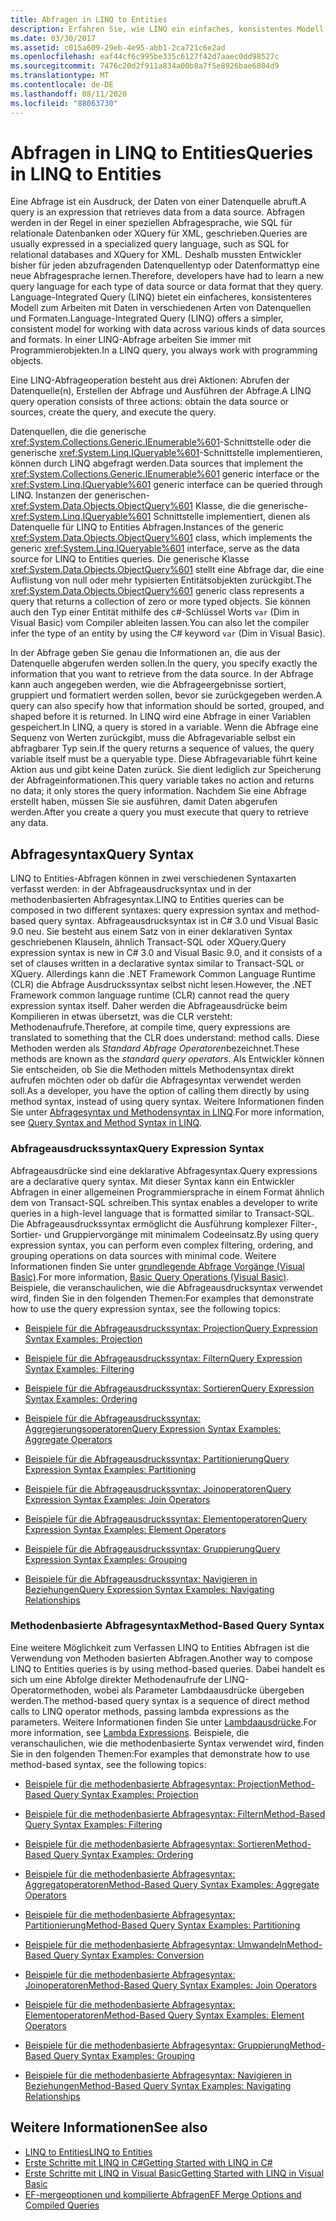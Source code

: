 ```yaml
---
title: Abfragen in LINQ to Entities
description: Erfahren Sie, wie LINQ ein einfaches, konsistentes Modell zum Arbeiten mit Daten über verschiedene Arten von Datenquellen und Formaten mithilfe von Programmier Objekten bietet.
ms.date: 03/30/2017
ms.assetid: c015a609-29eb-4e95-abb1-2ca721c6e2ad
ms.openlocfilehash: eaf44cf6c995be335c6127f42d7aaec0dd98527c
ms.sourcegitcommit: 7476c20d2f911a834a00b8a7f5e8926bae6804d9
ms.translationtype: MT
ms.contentlocale: de-DE
ms.lasthandoff: 08/11/2020
ms.locfileid: "88063730"
---
```

# <a name="queries-in-linq-to-entities"></a><span data-ttu-id="b9ace-103">Abfragen in LINQ to Entities</span><span class="sxs-lookup"><span data-stu-id="b9ace-103">Queries in LINQ to Entities</span></span>
<span data-ttu-id="b9ace-104">Eine Abfrage ist ein Ausdruck, der Daten von einer Datenquelle abruft.</span><span class="sxs-lookup"><span data-stu-id="b9ace-104">A query is an expression that retrieves data from a data source.</span></span> <span data-ttu-id="b9ace-105">Abfragen werden in der Regel in einer speziellen Abfragesprache, wie SQL für relationale Datenbanken oder XQuery für XML, geschrieben.</span><span class="sxs-lookup"><span data-stu-id="b9ace-105">Queries are usually expressed in a specialized query language, such as SQL for relational databases and XQuery for XML.</span></span> <span data-ttu-id="b9ace-106">Deshalb mussten Entwickler bisher für jeden abzufragenden Datenquellentyp oder Datenformattyp eine neue Abfragesprache lernen.</span><span class="sxs-lookup"><span data-stu-id="b9ace-106">Therefore, developers have had to learn a new query language for each type of data source or data format that they query.</span></span> <span data-ttu-id="b9ace-107">Language-Integrated Query (LINQ) bietet ein einfacheres, konsistenteres Modell zum Arbeiten mit Daten in verschiedenen Arten von Datenquellen und Formaten.</span><span class="sxs-lookup"><span data-stu-id="b9ace-107">Language-Integrated Query (LINQ) offers a simpler, consistent model for working with data across various kinds of data sources and formats.</span></span> <span data-ttu-id="b9ace-108">In einer LINQ-Abfrage arbeiten Sie immer mit Programmierobjekten.</span><span class="sxs-lookup"><span data-stu-id="b9ace-108">In a LINQ query, you always work with programming objects.</span></span>  
  
 <span data-ttu-id="b9ace-109">Eine LINQ-Abfrageoperation besteht aus drei Aktionen: Abrufen der Datenquelle(n), Erstellen der Abfrage und Ausführen der Abfrage.</span><span class="sxs-lookup"><span data-stu-id="b9ace-109">A LINQ query operation consists of three actions: obtain the data source or sources, create the query, and execute the query.</span></span>  
  
 <span data-ttu-id="b9ace-110">Datenquellen, die die generische <xref:System.Collections.Generic.IEnumerable%601>-Schnittstelle oder die generische <xref:System.Linq.IQueryable%601>-Schnittstelle implementieren, können durch LINQ abgefragt werden.</span><span class="sxs-lookup"><span data-stu-id="b9ace-110">Data sources that implement the <xref:System.Collections.Generic.IEnumerable%601> generic interface or the <xref:System.Linq.IQueryable%601> generic interface can be queried through LINQ.</span></span> <span data-ttu-id="b9ace-111">Instanzen der generischen- <xref:System.Data.Objects.ObjectQuery%601> Klasse, die die generische- <xref:System.Linq.IQueryable%601> Schnittstelle implementiert, dienen als Datenquelle für LINQ to Entities Abfragen.</span><span class="sxs-lookup"><span data-stu-id="b9ace-111">Instances of the generic <xref:System.Data.Objects.ObjectQuery%601> class, which implements the generic <xref:System.Linq.IQueryable%601> interface, serve as the data source for LINQ to Entities queries.</span></span> <span data-ttu-id="b9ace-112">Die generische Klasse <xref:System.Data.Objects.ObjectQuery%601> stellt eine Abfrage dar, die eine Auflistung von null oder mehr typisierten Entitätsobjekten zurückgibt.</span><span class="sxs-lookup"><span data-stu-id="b9ace-112">The <xref:System.Data.Objects.ObjectQuery%601> generic class represents a query that returns a collection of zero or more typed objects.</span></span> <span data-ttu-id="b9ace-113">Sie können auch den Typ einer Entität mithilfe des c#-Schlüssel Worts `var` (Dim in Visual Basic) vom Compiler ableiten lassen.</span><span class="sxs-lookup"><span data-stu-id="b9ace-113">You can also let the compiler infer the type of an entity by using the C# keyword `var` (Dim in Visual Basic).</span></span>  
  
 <span data-ttu-id="b9ace-114">In der Abfrage geben Sie genau die Informationen an, die aus der Datenquelle abgerufen werden sollen.</span><span class="sxs-lookup"><span data-stu-id="b9ace-114">In the query, you specify exactly the information that you want to retrieve from the data source.</span></span> <span data-ttu-id="b9ace-115">In der Abfrage kann auch angegeben werden, wie die Abfrageergebnisse sortiert, gruppiert und formatiert werden sollen, bevor sie zurückgegeben werden.</span><span class="sxs-lookup"><span data-stu-id="b9ace-115">A query can also specify how that information should be sorted, grouped, and shaped before it is returned.</span></span> <span data-ttu-id="b9ace-116">In LINQ wird eine Abfrage in einer Variablen gespeichert.</span><span class="sxs-lookup"><span data-stu-id="b9ace-116">In LINQ, a query is stored in a variable.</span></span> <span data-ttu-id="b9ace-117">Wenn die Abfrage eine Sequenz von Werten zurückgibt, muss die Abfragevariable selbst ein abfragbarer Typ sein.</span><span class="sxs-lookup"><span data-stu-id="b9ace-117">If the query returns a sequence of values, the query variable itself must be a queryable type.</span></span> <span data-ttu-id="b9ace-118">Diese Abfragevariable führt keine Aktion aus und gibt keine Daten zurück. Sie dient lediglich zur Speicherung der Abfrageinformationen.</span><span class="sxs-lookup"><span data-stu-id="b9ace-118">This query variable takes no action and returns no data; it only stores the query information.</span></span> <span data-ttu-id="b9ace-119">Nachdem Sie eine Abfrage erstellt haben, müssen Sie sie ausführen, damit Daten abgerufen werden.</span><span class="sxs-lookup"><span data-stu-id="b9ace-119">After you create a query you must execute that query to retrieve any data.</span></span>  
  
## <a name="query-syntax"></a><span data-ttu-id="b9ace-120">Abfragesyntax</span><span class="sxs-lookup"><span data-stu-id="b9ace-120">Query Syntax</span></span>  
 <span data-ttu-id="b9ace-121">LINQ to Entities-Abfragen können in zwei verschiedenen Syntaxarten verfasst werden: in der Abfrageausdrucksyntax und in der methodenbasierten Abfragesyntax.</span><span class="sxs-lookup"><span data-stu-id="b9ace-121">LINQ to Entities queries can be composed in two different syntaxes: query expression syntax and method-based query syntax.</span></span> <span data-ttu-id="b9ace-122">Abfrageausdrucksyntax ist in C# 3.0 und Visual Basic 9.0 neu. Sie besteht aus einem Satz von in einer deklarativen Syntax geschriebenen Klauseln, ähnlich Transact-SQL oder XQuery.</span><span class="sxs-lookup"><span data-stu-id="b9ace-122">Query expression syntax is new in C# 3.0 and Visual Basic 9.0, and it consists of a set of clauses written in a declarative syntax similar to Transact-SQL or XQuery.</span></span> <span data-ttu-id="b9ace-123">Allerdings kann die .NET Framework Common Language Runtime (CLR) die Abfrage Ausdruckssyntax selbst nicht lesen.</span><span class="sxs-lookup"><span data-stu-id="b9ace-123">However, the .NET Framework common language runtime (CLR) cannot read the query expression syntax itself.</span></span> <span data-ttu-id="b9ace-124">Daher werden die Abfrageausdrücke beim Kompilieren in etwas übersetzt, was die CLR versteht: Methodenaufrufe.</span><span class="sxs-lookup"><span data-stu-id="b9ace-124">Therefore, at compile time, query expressions are translated to something that the CLR does understand: method calls.</span></span> <span data-ttu-id="b9ace-125">Diese Methoden werden als *Standard Abfrage Operatoren*bezeichnet.</span><span class="sxs-lookup"><span data-stu-id="b9ace-125">These methods are known as the *standard query operators*.</span></span> <span data-ttu-id="b9ace-126">Als Entwickler können Sie entscheiden, ob Sie die Methoden mittels Methodensyntax direkt aufrufen möchten oder ob dafür die Abfragesyntax verwendet werden soll.</span><span class="sxs-lookup"><span data-stu-id="b9ace-126">As a developer, you have the option of calling them directly by using method syntax, instead of using query syntax.</span></span> <span data-ttu-id="b9ace-127">Weitere Informationen finden Sie unter [Abfragesyntax und Methodensyntax in LINQ](../../../../../csharp/programming-guide/concepts/linq/query-syntax-and-method-syntax-in-linq.md).</span><span class="sxs-lookup"><span data-stu-id="b9ace-127">For more information, see [Query Syntax and Method Syntax in LINQ](../../../../../csharp/programming-guide/concepts/linq/query-syntax-and-method-syntax-in-linq.md).</span></span>  
  
### <a name="query-expression-syntax"></a><span data-ttu-id="b9ace-128">Abfrageausdruckssyntax</span><span class="sxs-lookup"><span data-stu-id="b9ace-128">Query Expression Syntax</span></span>  
 <span data-ttu-id="b9ace-129">Abfrageausdrücke sind eine deklarative Abfragesyntax.</span><span class="sxs-lookup"><span data-stu-id="b9ace-129">Query expressions are a declarative query syntax.</span></span> <span data-ttu-id="b9ace-130">Mit dieser Syntax kann ein Entwickler Abfragen in einer allgemeinen Programmiersprache in einem Format ähnlich dem von Transact-SQL schreiben.</span><span class="sxs-lookup"><span data-stu-id="b9ace-130">This syntax enables a developer to write queries in a high-level language that is formatted similar to Transact-SQL.</span></span> <span data-ttu-id="b9ace-131">Die Abfrageausdruckssyntax ermöglicht die Ausführung komplexer Filter-, Sortier- und Gruppiervorgänge mit minimalem Codeeinsatz.</span><span class="sxs-lookup"><span data-stu-id="b9ace-131">By using query expression syntax, you can perform even complex filtering, ordering, and grouping operations on data sources with minimal code.</span></span> <span data-ttu-id="b9ace-132">Weitere Informationen finden Sie unter [grundlegende Abfrage Vorgänge (Visual Basic)](../../../../../visual-basic/programming-guide/concepts/linq/basic-query-operations.md).</span><span class="sxs-lookup"><span data-stu-id="b9ace-132">For more information, [Basic Query Operations (Visual Basic)](../../../../../visual-basic/programming-guide/concepts/linq/basic-query-operations.md).</span></span> <span data-ttu-id="b9ace-133">Beispiele, die veranschaulichen, wie die Abfrageausdrucksyntax verwendet wird, finden Sie in den folgenden Themen:</span><span class="sxs-lookup"><span data-stu-id="b9ace-133">For examples that demonstrate how to use the query expression syntax, see the following topics:</span></span>  
  
- [<span data-ttu-id="b9ace-134">Beispiele für die Abfrageausdruckssyntax: Projection</span><span class="sxs-lookup"><span data-stu-id="b9ace-134">Query Expression Syntax Examples: Projection</span></span>](query-expression-syntax-examples-projection.md)  
  
- [<span data-ttu-id="b9ace-135">Beispiele für die Abfrageausdruckssyntax: Filtern</span><span class="sxs-lookup"><span data-stu-id="b9ace-135">Query Expression Syntax Examples: Filtering</span></span>](query-expression-syntax-examples-filtering.md)  
  
- [<span data-ttu-id="b9ace-136">Beispiele für die Abfrageausdruckssyntax: Sortieren</span><span class="sxs-lookup"><span data-stu-id="b9ace-136">Query Expression Syntax Examples: Ordering</span></span>](query-expression-syntax-examples-ordering.md)  
  
- [<span data-ttu-id="b9ace-137">Beispiele für die Abfrageausdruckssyntax: Aggregierungsoperatoren</span><span class="sxs-lookup"><span data-stu-id="b9ace-137">Query Expression Syntax Examples: Aggregate Operators</span></span>](query-expression-syntax-examples-aggregate-operators.md)  
  
- [<span data-ttu-id="b9ace-138">Beispiele für die Abfrageausdruckssyntax: Partitionierung</span><span class="sxs-lookup"><span data-stu-id="b9ace-138">Query Expression Syntax Examples: Partitioning</span></span>](query-expression-syntax-examples-partitioning.md)  
  
- [<span data-ttu-id="b9ace-139">Beispiele für die Abfrageausdruckssyntax: Joinoperatoren</span><span class="sxs-lookup"><span data-stu-id="b9ace-139">Query Expression Syntax Examples: Join Operators</span></span>](query-expression-syntax-examples-join-operators.md)  
  
- [<span data-ttu-id="b9ace-140">Beispiele für die Abfrageausdruckssyntax: Elementoperatoren</span><span class="sxs-lookup"><span data-stu-id="b9ace-140">Query Expression Syntax Examples: Element Operators</span></span>](query-expression-syntax-examples-element-operators.md)  
  
- [<span data-ttu-id="b9ace-141">Beispiele für die Abfrageausdruckssyntax: Gruppierung</span><span class="sxs-lookup"><span data-stu-id="b9ace-141">Query Expression Syntax Examples: Grouping</span></span>](query-expression-syntax-examples-grouping.md)  
  
- [<span data-ttu-id="b9ace-142">Beispiele für die Abfrageausdruckssyntax: Navigieren in Beziehungen</span><span class="sxs-lookup"><span data-stu-id="b9ace-142">Query Expression Syntax Examples: Navigating Relationships</span></span>](query-expression-syntax-examples-navigating-relationships.md)  
  
### <a name="method-based-query-syntax"></a><span data-ttu-id="b9ace-143">Methodenbasierte Abfragesyntax</span><span class="sxs-lookup"><span data-stu-id="b9ace-143">Method-Based Query Syntax</span></span>  
 <span data-ttu-id="b9ace-144">Eine weitere Möglichkeit zum Verfassen LINQ to Entities Abfragen ist die Verwendung von Methoden basierten Abfragen.</span><span class="sxs-lookup"><span data-stu-id="b9ace-144">Another way to compose LINQ to Entities queries is by using method-based queries.</span></span> <span data-ttu-id="b9ace-145">Dabei handelt es sich um eine Abfolge direkter Methodenaufrufe der LINQ-Operatormethoden, wobei als Parameter Lambdaausdrücke übergeben werden.</span><span class="sxs-lookup"><span data-stu-id="b9ace-145">The method-based query syntax is a sequence of direct method calls to LINQ operator methods, passing lambda expressions as the parameters.</span></span> <span data-ttu-id="b9ace-146">Weitere Informationen finden Sie unter [Lambdaausdrücke](../../../../../csharp/language-reference/operators/lambda-expressions.md).</span><span class="sxs-lookup"><span data-stu-id="b9ace-146">For more information, see [Lambda Expressions](../../../../../csharp/language-reference/operators/lambda-expressions.md).</span></span> <span data-ttu-id="b9ace-147">Beispiele, die veranschaulichen, wie die methodenbasierte Syntax verwendet wird, finden Sie in den folgenden Themen:</span><span class="sxs-lookup"><span data-stu-id="b9ace-147">For examples that demonstrate how to use method-based syntax, see the following topics:</span></span>  
  
- [<span data-ttu-id="b9ace-148">Beispiele für die methodenbasierte Abfragesyntax: Projection</span><span class="sxs-lookup"><span data-stu-id="b9ace-148">Method-Based Query Syntax Examples: Projection</span></span>](method-based-query-syntax-examples-projection.md)  
  
- [<span data-ttu-id="b9ace-149">Beispiele für die methodenbasierte Abfragesyntax: Filtern</span><span class="sxs-lookup"><span data-stu-id="b9ace-149">Method-Based Query Syntax Examples: Filtering</span></span>](method-based-query-syntax-examples-filtering.md)  
  
- [<span data-ttu-id="b9ace-150">Beispiele für die methodenbasierte Abfragesyntax: Sortieren</span><span class="sxs-lookup"><span data-stu-id="b9ace-150">Method-Based Query Syntax Examples: Ordering</span></span>](method-based-query-syntax-examples-ordering.md)  
  
- [<span data-ttu-id="b9ace-151">Beispiele für die methodenbasierte Abfragesyntax: Aggregatoperatoren</span><span class="sxs-lookup"><span data-stu-id="b9ace-151">Method-Based Query Syntax Examples: Aggregate Operators</span></span>](method-based-query-syntax-examples-aggregate-operators.md)  
  
- [<span data-ttu-id="b9ace-152">Beispiele für die methodenbasierte Abfragesyntax: Partitionierung</span><span class="sxs-lookup"><span data-stu-id="b9ace-152">Method-Based Query Syntax Examples: Partitioning</span></span>](method-based-query-syntax-examples-partitioning.md)  
  
- [<span data-ttu-id="b9ace-153">Beispiele für die methodenbasierte Abfragesyntax: Umwandeln</span><span class="sxs-lookup"><span data-stu-id="b9ace-153">Method-Based Query Syntax Examples: Conversion</span></span>](method-based-query-syntax-examples-conversion.md)  
  
- [<span data-ttu-id="b9ace-154">Beispiele für die methodenbasierte Abfragesyntax: Joinoperatoren</span><span class="sxs-lookup"><span data-stu-id="b9ace-154">Method-Based Query Syntax Examples: Join Operators</span></span>](method-based-query-syntax-examples-join-operators.md)  
  
- [<span data-ttu-id="b9ace-155">Beispiele für die methodenbasierte Abfragesyntax: Elementoperatoren</span><span class="sxs-lookup"><span data-stu-id="b9ace-155">Method-Based Query Syntax Examples: Element Operators</span></span>](method-based-query-syntax-examples-element-operators.md)  
  
- [<span data-ttu-id="b9ace-156">Beispiele für die methodenbasierte Abfragesyntax: Gruppierung</span><span class="sxs-lookup"><span data-stu-id="b9ace-156">Method-Based Query Syntax Examples: Grouping</span></span>](method-based-query-syntax-examples-grouping.md)  
  
- [<span data-ttu-id="b9ace-157">Beispiele für die methodenbasierte Abfragesyntax: Navigieren in Beziehungen</span><span class="sxs-lookup"><span data-stu-id="b9ace-157">Method-Based Query Syntax Examples: Navigating Relationships</span></span>](method-based-query-syntax-examples-navigating-relationships.md)  
  
## <a name="see-also"></a><span data-ttu-id="b9ace-158">Weitere Informationen</span><span class="sxs-lookup"><span data-stu-id="b9ace-158">See also</span></span>

- [<span data-ttu-id="b9ace-159">LINQ to Entities</span><span class="sxs-lookup"><span data-stu-id="b9ace-159">LINQ to Entities</span></span>](linq-to-entities.md)
- [<span data-ttu-id="b9ace-160">Erste Schritte mit LINQ in C#</span><span class="sxs-lookup"><span data-stu-id="b9ace-160">Getting Started with LINQ in C#</span></span>](../../../../../csharp/programming-guide/concepts/linq/index.md)
- [<span data-ttu-id="b9ace-161">Erste Schritte mit LINQ in Visual Basic</span><span class="sxs-lookup"><span data-stu-id="b9ace-161">Getting Started with LINQ in Visual Basic</span></span>](../../../../../visual-basic/programming-guide/concepts/linq/getting-started-with-linq.md)
- [<span data-ttu-id="b9ace-162">EF-mergeoptionen und kompilierte Abfragen</span><span class="sxs-lookup"><span data-stu-id="b9ace-162">EF Merge Options and Compiled Queries</span></span>](https://docs.microsoft.com/archive/blogs/dsimmons/ef-merge-options-and-compiled-queries)
